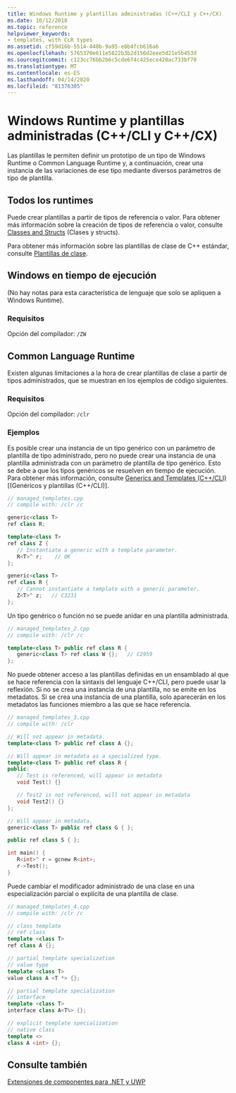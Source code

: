 ```yaml
---
title: Windows Runtime y plantillas administradas (C++/CLI y C++/CX)
ms.date: 10/12/2018
ms.topic: reference
helpviewer_keywords:
- templates, with CLR types
ms.assetid: cf59d16b-5514-448b-9a95-e0b4fcb616a6
ms.openlocfilehash: 5765370e611e5822b3b2d156d2eee5d21e5b453d
ms.sourcegitcommit: c123cc76bb2b6c5cde6f4c425ece420ac733bf70
ms.translationtype: MT
ms.contentlocale: es-ES
ms.lasthandoff: 04/14/2020
ms.locfileid: "81376305"
---
```

# <a name="windows-runtime-and-managed-templates-ccli-and-ccx"></a>Windows Runtime y plantillas administradas (C++/CLI y C++/CX)

Las plantillas le permiten definir un prototipo de un tipo de Windows Runtime o Common Language Runtime y, a continuación, crear una instancia de las variaciones de ese tipo mediante diversos parámetros de tipo de plantilla.

## <a name="all-runtimes"></a>Todos los runtimes

Puede crear plantillas a partir de tipos de referencia o valor.  Para obtener más información sobre la creación de tipos de referencia o valor, consulte [Classes and Structs](classes-and-structs-cpp-component-extensions.md) (Clases y structs).

Para obtener más información sobre las plantillas de clase de C++ estándar, consulte [Plantillas de clase](../cpp/class-templates.md).

## <a name="windows-runtime"></a>Windows en tiempo de ejecución

(No hay notas para esta característica de lenguaje que solo se apliquen a Windows Runtime).

### <a name="requirements"></a>Requisitos

Opción del compilador: `/ZW`

## <a name="common-language-runtime"></a>Common Language Runtime

Existen algunas limitaciones a la hora de crear plantillas de clase a partir de tipos administrados, que se muestran en los ejemplos de código siguientes.

### <a name="requirements"></a>Requisitos

Opción del compilador: `/clr`

### <a name="examples"></a>Ejemplos

Es posible crear una instancia de un tipo genérico con un parámetro de plantilla de tipo administrado, pero no puede crear una instancia de una plantilla administrada con un parámetro de plantilla de tipo genérico. Esto se debe a que los tipos genéricos se resuelven en tiempo de ejecución. Para obtener más información, consulte [Generics and Templates (C++/CLI)](generics-and-templates-visual-cpp.md) [(Genéricos y plantillas (C++/CLI)].

```cpp
// managed_templates.cpp
// compile with: /clr /c

generic<class T>
ref class R;

template<class T>
ref class Z {
   // Instantiate a generic with a template parameter.
   R<T>^ r;    // OK
};

generic<class T>
ref class R {
   // Cannot instantiate a template with a generic parameter.
   Z<T>^ z;   // C3231
};
```

Un tipo genérico o función no se puede anidar en una plantilla administrada.

```cpp
// managed_templates_2.cpp
// compile with: /clr /c

template<class T> public ref class R {
   generic<class T> ref class W {};   // C2959
};
```

No puede obtener acceso a las plantillas definidas en un ensamblado al que se hace referencia con la sintaxis del lenguaje C++/CLI, pero puede usar la reflexión. Si no se crea una instancia de una plantilla, no se emite en los metadatos. Si se crea una instancia de una plantilla, solo aparecerán en los metadatos las funciones miembro a las que se hace referencia.

```cpp
// managed_templates_3.cpp
// compile with: /clr

// Will not appear in metadata.
template<class T> public ref class A {};

// Will appear in metadata as a specialized type.
template<class T> public ref class R {
public:
   // Test is referenced, will appear in metadata
   void Test() {}

   // Test2 is not referenced, will not appear in metadata
   void Test2() {}
};

// Will appear in metadata.
generic<class T> public ref class G { };

public ref class S { };

int main() {
   R<int>^ r = gcnew R<int>;
   r->Test();
}
```

Puede cambiar el modificador administrado de una clase en una especialización parcial o explícita de una plantilla de clase.

```cpp
// managed_templates_4.cpp
// compile with: /clr /c

// class template
// ref class
template <class T>
ref class A {};

// partial template specialization
// value type
template <class T>
value class A <T *> {};

// partial template specialization
// interface
template <class T>
interface class A<T%> {};

// explicit template specialization
// native class
template <>
class A <int> {};
```

## <a name="see-also"></a>Consulte también

[Extensiones de componentes para .NET y UWP](component-extensions-for-runtime-platforms.md)
